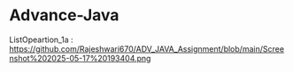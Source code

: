 # Advance-Java 
ListOpeartion_1a : https://github.com/Rajeshwari670/ADV_JAVA_Assignment/blob/main/Screenshot%202025-05-17%20193404.png
